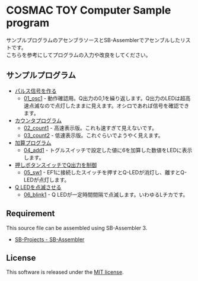 # COSMAC TOY Computer Sample program

サンプルプログラムのアセンブラソースとSB-Assemblerでアセンブルしたリストです。  
こちらを参考にしてプログラムの入力や改良をしてください。

## サンプルプログラム

* [パルス信号を作る](https://kanpapa.com/cosmac/blog/2018/11/rca-cdp1802-cosmac2.html)
    * [01_osc1](01_osc1) - 動作確認用。Q出力の0,1を繰り返します。Q出力のLEDは超高速点滅なので点灯したままに見えます。オシロであれば信号を確認できます。
* [カウンタプログラム](https://kanpapa.com/cosmac/blog/2018/12/rca-cdp1802-cosmac4.html)
    * [02_count1](02_count1) - 高速表示版。これも速すぎて見えないです。
    * [03_count2](03_count2) - 低速表示版。これぐらいでようやく見えます。
* [加算プログラム](https://kanpapa.com/cosmac/blog/2018/12/rca-cdp1802-cosmac4.html)
    * [04_add1](04_add1) - トグルスイッチで設定した値に6を加算した数値をLEDに表示します。
* [押しボタンスイッチでQ出力を制御](05_sw1/README.md)
    * [05_sw1](05_sw1) - EF1に接続したスイッチを押すとQ-LEDが消灯し、離すとQ-LEDが点灯します。
* [Q LEDを点滅させる](06_blink1/README.md)
    * [06_blink1](06_blink1) - Q LEDが一定時間間隔で点滅します。いわゆるLチカです。

## Requirement

This source file can be assembled using SB-Assembler 3.
* [SB-Projects - SB-Assembler](https://www.sbprojects.net/sbasm/)

## License

This software is released under the [MIT license](https://en.wikipedia.org/wiki/MIT_License).